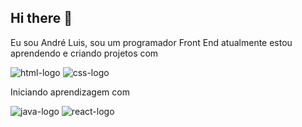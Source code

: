 ## Hi there 👋
Eu sou André Luis, sou um programador Front End
atualmente estou aprendendo e criando projetos 
com 

<img csr="https://img.shields.io/badge/HTML-239120?style=for-the-badge&logo=html5&logoColor=white" alt="html-logo" />

<img csr="https://img.shields.io/badge/CSS-239120?&style=for-the-badge&logo=css3&logoColor=white" alt="css-logo" />

Iniciando aprendizagem com

<img csr="https://img.shields.io/badge/JavaScript-F7DF1E?style=for-the-badge&logo=javascript&logoColor=black" alt="java-logo" />

<img csr="https://img.shields.io/badge/React-20232A?style=for-the-badge&logo=react&logoColor=61DAFB" alt="react-logo" />

<!--
**Andrelui007/Andrelui007** is a ✨ _special_ ✨ repository because its `README.md` (this file) appears on your GitHub profile.

Here are some ideas to get you started:

- 🔭 I’m currently working on ...
- 🌱 I’m currently learning ...
- 👯 I’m looking to collaborate on ...
- 🤔 I’m looking for help with ...
- 💬 Ask me about ...
- 📫 How to reach me: ...
- 😄 Pronouns: ...
- ⚡ Fun fact: ...
-->
